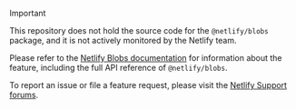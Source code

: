 > [!IMPORTANT]  
> This repository does not hold the source code for the `@netlify/blobs` package, and it is not actively monitored by the Netlify team.
>
> Please refer to the [Netlify Blobs documentation](https://docs.netlify.com/blobs/overview/) for information about the feature, including the full API reference of `@netlify/blobs`.
>
> To report an issue or file a feature request, please visit the [Netlify Support forums](https://answers.netlify.com/).
